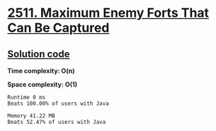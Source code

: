 # [2511. Maximum Enemy Forts That Can Be Captured](https://leetcode.com/problems/maximum-enemy-forts-that-can-be-captured/)

## [Solution code](https://github.com/alexengrig/leetcode/blob/main/src/main/java/dev/alexengrig/leetcode/_2906_construct_product_matrix/Solution.java)

**Time complexity: O(n)**

**Space complexity: O(1)**

```
Runtime 0 ms
Beats 100.00% of users with Java

Memory 41.22 MB
Beats 52.47% of users with Java
```

